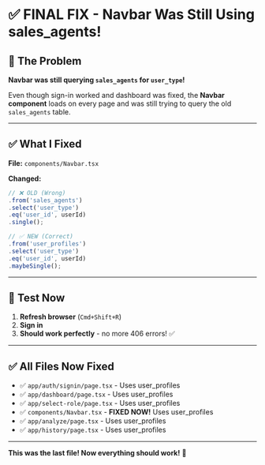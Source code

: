 # ✅ FINAL FIX - Navbar Was Still Using sales_agents!

## 🎯 The Problem

**Navbar was still querying `sales_agents` for `user_type`!**

Even though sign-in worked and dashboard was fixed, the **Navbar component** loads on every page and was still trying to query the old `sales_agents` table.

---

## ✅ What I Fixed

**File:** `components/Navbar.tsx`

**Changed:**
```typescript
// ❌ OLD (Wrong)
.from('sales_agents')
.select('user_type')
.eq('user_id', userId)
.single();

// ✅ NEW (Correct)
.from('user_profiles')
.select('user_type')
.eq('user_id', userId)
.maybeSingle();
```

---

## 🧪 Test Now

1. **Refresh browser** (`Cmd+Shift+R`)
2. **Sign in**
3. **Should work perfectly** - no more 406 errors! ✅

---

## ✅ All Files Now Fixed

- ✅ `app/auth/signin/page.tsx` - Uses user_profiles
- ✅ `app/dashboard/page.tsx` - Uses user_profiles
- ✅ `app/select-role/page.tsx` - Uses user_profiles
- ✅ `components/Navbar.tsx` - **FIXED NOW!** Uses user_profiles
- ✅ `app/analyze/page.tsx` - Uses user_profiles
- ✅ `app/history/page.tsx` - Uses user_profiles

---

**This was the last file! Now everything should work!** 🚀


